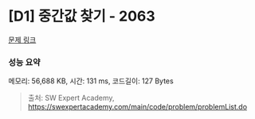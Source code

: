 # [D1] 중간값 찾기 - 2063 

[문제 링크](https://swexpertacademy.com/main/code/problem/problemDetail.do?contestProbId=AV5QPsXKA2UDFAUq) 

### 성능 요약

메모리: 56,688 KB, 시간: 131 ms, 코드길이: 127 Bytes



> 출처: SW Expert Academy, https://swexpertacademy.com/main/code/problem/problemList.do